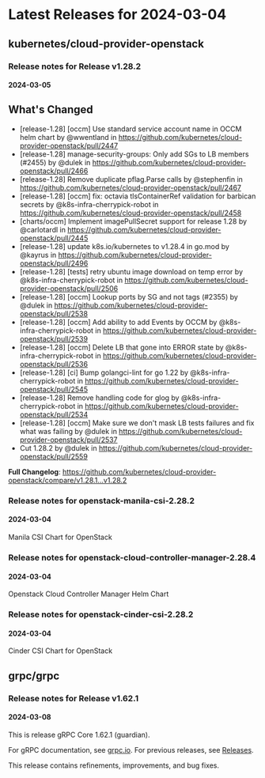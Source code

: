 # Latest Releases for 2024-03-04  
## kubernetes/cloud-provider-openstack  
### Release notes for Release v1.28.2  
#### 2024-03-05  
## What's Changed
* [release-1.28] [occm] Use standard service account name in OCCM helm chart by @wwentland in https://github.com/kubernetes/cloud-provider-openstack/pull/2447
* [release-1.28] manage-security-groups: Only add SGs to LB members (#2455) by @dulek in https://github.com/kubernetes/cloud-provider-openstack/pull/2466
* [release-1.28] Remove duplicate pflag.Parse calls by @stephenfin in https://github.com/kubernetes/cloud-provider-openstack/pull/2467
* [release-1.28] [occm] fix: octavia tlsContainerRef validation for barbican secrets by @k8s-infra-cherrypick-robot in https://github.com/kubernetes/cloud-provider-openstack/pull/2458
* [charts/occm] Implement imagePullSecret support for release 1.28 by @carlotardl in https://github.com/kubernetes/cloud-provider-openstack/pull/2445
* [release-1.28] update k8s.io/kubernetes to v1.28.4 in go.mod by @kayrus in https://github.com/kubernetes/cloud-provider-openstack/pull/2496
* [release-1.28] [tests] retry ubuntu image download on temp error by @k8s-infra-cherrypick-robot in https://github.com/kubernetes/cloud-provider-openstack/pull/2506
* [release-1.28] [occm] Lookup ports by SG and not tags (#2355) by @dulek in https://github.com/kubernetes/cloud-provider-openstack/pull/2538
* [release-1.28] [occm] Add ability to add Events by OCCM by @k8s-infra-cherrypick-robot in https://github.com/kubernetes/cloud-provider-openstack/pull/2539
* [release-1.28] [occm] Delete LB that gone into ERROR state by @k8s-infra-cherrypick-robot in https://github.com/kubernetes/cloud-provider-openstack/pull/2536
* [release-1.28] [ci] Bump golangci-lint for go 1.22 by @k8s-infra-cherrypick-robot in https://github.com/kubernetes/cloud-provider-openstack/pull/2545
* [release-1.28] Remove handling code for glog by @k8s-infra-cherrypick-robot in https://github.com/kubernetes/cloud-provider-openstack/pull/2534
* [release-1.28] [occm] Make sure we don't mask LB tests failures and fix what was failing by @dulek in https://github.com/kubernetes/cloud-provider-openstack/pull/2537
* Cut 1.28.2 by @dulek in https://github.com/kubernetes/cloud-provider-openstack/pull/2559


**Full Changelog**: https://github.com/kubernetes/cloud-provider-openstack/compare/v1.28.1...v1.28.2  
### Release notes for openstack-manila-csi-2.28.2  
#### 2024-03-04  
Manila CSI Chart for OpenStack  
### Release notes for openstack-cloud-controller-manager-2.28.4  
#### 2024-03-04  
Openstack Cloud Controller Manager Helm Chart  
### Release notes for openstack-cinder-csi-2.28.2  
#### 2024-03-04  
Cinder CSI Chart for OpenStack  
## grpc/grpc  
### Release notes for Release v1.62.1  
#### 2024-03-08  
This is release gRPC Core 1.62.1 (guardian).

For gRPC documentation, see [grpc.io](https://grpc.io/). For previous releases, see [Releases](https://github.com/grpc/grpc/releases).

This release contains refinements, improvements, and bug fixes.
  
